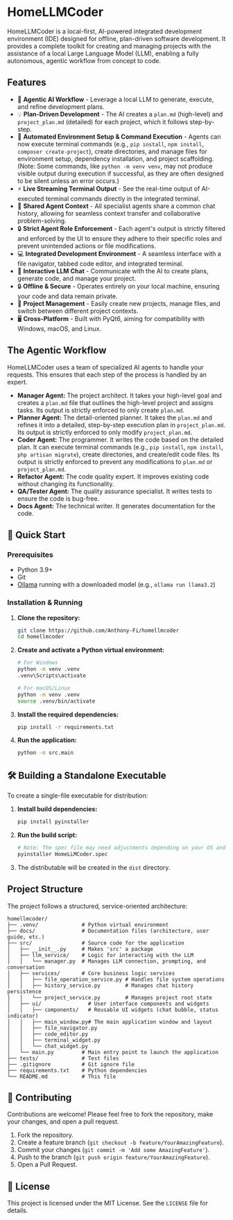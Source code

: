 # HomeLLMCoder

HomeLLMCoder is a local-first, AI-powered integrated development environment (IDE) designed for offline, plan-driven software development. It provides a complete toolkit for creating and managing projects with the assistance of a local Large Language Model (LLM), enabling a fully autonomous, agentic workflow from concept to code.

## Features

- 🤖 **Agentic AI Workflow** - Leverage a local LLM to generate, execute, and refine development plans.
- 💡 **Plan-Driven Development** - The AI creates a `plan.md` (high-level) and `project_plan.md` (detailed) for each project, which it follows step-by-step.
- 🚀 **Automated Environment Setup & Command Execution** - Agents can now execute terminal commands (e.g., `pip install`, `npm install`, `composer create-project`), create directories, and manage files for environment setup, dependency installation, and project scaffolding. (Note: Some commands, like `python -m venv venv`, may not produce visible output during execution if successful, as they are often designed to be silent unless an error occurs.)
- ⚡ **Live Streaming Terminal Output** - See the real-time output of AI-executed terminal commands directly in the integrated terminal.
- 🔄 **Shared Agent Context** - All specialist agents share a common chat history, allowing for seamless context transfer and collaborative problem-solving.
- 🔒 **Strict Agent Role Enforcement** - Each agent's output is strictly filtered and enforced by the UI to ensure they adhere to their specific roles and prevent unintended actions or file modifications.
- 💻 **Integrated Development Environment** - A seamless interface with a file navigator, tabbed code editor, and integrated terminal.
- 💬 **Interactive LLM Chat** - Communicate with the AI to create plans, generate code, and manage your project.
- 🔒 **Offline & Secure** - Operates entirely on your local machine, ensuring your code and data remain private.
- 📂 **Project Management** - Easily create new projects, manage files, and switch between different project contexts.
- 🖥️ **Cross-Platform** - Built with PyQt6, aiming for compatibility with Windows, macOS, and Linux.

## The Agentic Workflow

HomeLLMCoder uses a team of specialized AI agents to handle your requests. This ensures that each step of the process is handled by an expert.

- **Manager Agent:** The project architect. It takes your high-level goal and creates a `plan.md` file that outlines the high-level project and assigns tasks. Its output is strictly enforced to only create `plan.md`.
- **Planner Agent:** The detail-oriented planner. It takes the `plan.md` and refines it into a detailed, step-by-step execution plan in `project_plan.md`. Its output is strictly enforced to only modify `project_plan.md`.
- **Coder Agent:** The programmer. It writes the code based on the detailed plan. It can execute terminal commands (e.g., `pip install`, `npm install`, `php artisan migrate`), create directories, and create/edit code files. Its output is strictly enforced to prevent any modifications to `plan.md` or `project_plan.md`.
- **Refactor Agent:** The code quality expert. It improves existing code without changing its functionality.
- **QA/Tester Agent:** The quality assurance specialist. It writes tests to ensure the code is bug-free.
- **Docs Agent:** The technical writer. It generates documentation for the code.

## 🚀 Quick Start

### Prerequisites
- Python 3.9+
- Git
- [Ollama](https://ollama.com/) running with a downloaded model (e.g., `ollama run llama3.2`)

### Installation & Running

1.  **Clone the repository:**
    ```bash
    git clone https://github.com/Anthony-Fi/homellmcoder
    cd homellmcoder
    ```

2.  **Create and activate a Python virtual environment:**
    ```bash
    # For Windows
    python -m venv .venv
    .venv\Scripts\activate

    # For macOS/Linux
    python -m venv .venv
    source .venv/bin/activate
    ```

3.  **Install the required dependencies:**
    ```bash
    pip install -r requirements.txt
    ```

4.  **Run the application:**
    ```bash
    python -m src.main
    ```

## 🛠 Building a Standalone Executable

To create a single-file executable for distribution:

1.  **Install build dependencies:**
    ```bash
    pip install pyinstaller
    ```

2.  **Run the build script:**
    ```bash
    # Note: The spec file may need adjustments depending on your OS and dependencies.
    pyinstaller HomeLLMCoder.spec
    ```

3.  The distributable will be created in the `dist` directory.

## Project Structure

The project follows a structured, service-oriented architecture:

```
homellmcoder/
├── .venv/              # Python virtual environment
├── docs/               # Documentation files (architecture, user guide, etc.)
├── src/                # Source code for the application
│   ├── __init__.py     # Makes 'src' a package
│   ├── llm_service/    # Logic for interacting with the LLM
│   │   └── manager.py  # Manages LLM connection, prompting, and conversation
│   ├── services/       # Core business logic services
│   │   ├── file_operation_service.py # Handles file system operations
│   │   ├── history_service.py        # Manages chat history persistence
│   │   └── project_service.py        # Manages project root state
│   ├── ui/               # User interface components and widgets
│   │   ├── components/   # Reusable UI widgets (chat bubble, status indicator)
│   │   ├── main_window.py# The main application window and layout
│   │   ├── file_navigator.py
│   │   ├── code_editor.py
│   │   ├── terminal_widget.py
│   │   └── chat_widget.py
│   └── main.py         # Main entry point to launch the application
├── tests/              # Test files
├── .gitignore          # Git ignore file
├── requirements.txt    # Python dependencies
└── README.md           # This file
```

## 🤝 Contributing

Contributions are welcome! Please feel free to fork the repository, make your changes, and open a pull request.

1.  Fork the repository.
2.  Create a feature branch (`git checkout -b feature/YourAmazingFeature`).
3.  Commit your changes (`git commit -m 'Add some AmazingFeature'`).
4.  Push to the branch (`git push origin feature/YourAmazingFeature`).
5.  Open a Pull Request.

## 📄 License

This project is licensed under the MIT License. See the `LICENSE` file for details.
